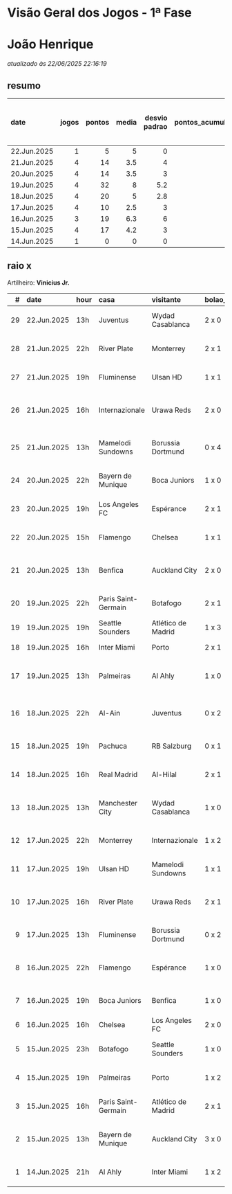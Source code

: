 # Visão Geral dos Jogos - 1ª Fase

# João Henrique

_atualizado às 22/06/2025 22:16:19_

## resumo

| date        |   jogos |   pontos |   media |   desvio padrao |   pontos_acumulados |   1-Placar exato |   2-Vencedor + gols de um time |   3-Vencedor correto |   4-Gols de um time |   5-Nenhum acerto |
|:------------|--------:|---------:|--------:|----------------:|--------------------:|-----------------:|-------------------------------:|---------------------:|--------------------:|------------------:|
| 22.Jun.2025 |       1 |        5 |     5   |             0   |                 131 |                0 |                              0 |                    1 |                   0 |                 0 |
| 21.Jun.2025 |       4 |       14 |     3.5 |             4   |                 126 |                0 |                              2 |                    0 |                   0 |                 2 |
| 20.Jun.2025 |       4 |       14 |     3.5 |             3   |                 112 |                0 |                              1 |                    1 |                   2 |                 0 |
| 19.Jun.2025 |       4 |       32 |     8   |             5.2 |                  98 |                2 |                              1 |                    0 |                   1 |                 0 |
| 18.Jun.2025 |       4 |       20 |     5   |             2.8 |                  66 |                0 |                              2 |                    1 |                   1 |                 0 |
| 17.Jun.2025 |       4 |       10 |     2.5 |             3   |                  46 |                0 |                              1 |                    0 |                   3 |                 0 |
| 16.Jun.2025 |       3 |       19 |     6.3 |             6   |                  36 |                1 |                              1 |                    0 |                   0 |                 1 |
| 15.Jun.2025 |       4 |       17 |     4.2 |             3   |                  17 |                0 |                              1 |                    2 |                   0 |                 1 |
| 14.Jun.2025 |       1 |        0 |     0   |             0   |                   0 |                0 |                              0 |                    0 |                   0 |                 1 |

## raio x

Artilheiro: **Vinicius Jr.**

|   # | date        | hour   | casa                | visitante          | bolao_placar   | bolao_time          | real_placar   | real_time           |   pontos | criterio                     |   pontos_acumulados |
|----:|:------------|:-------|:--------------------|:-------------------|:---------------|:--------------------|:--------------|:--------------------|---------:|:-----------------------------|--------------------:|
|  29 | 22.Jun.2025 | 13h    | Juventus            | Wydad Casablanca   | 2 x 0          | Juventus            | 4 x 1         | Juventus            |        5 | 3-Vencedor correto           |                 131 |
|  28 | 21.Jun.2025 | 22h    | River Plate         | Monterrey          | 2 x 1          | River Plate         | 0 x 0         | empate              |        0 | 5-Nenhum acerto              |                 126 |
|  27 | 21.Jun.2025 | 19h    | Fluminense          | Ulsan HD           | 1 x 1          | empate              | 4 x 2         | Fluminense          |        0 | 5-Nenhum acerto              |                 126 |
|  26 | 21.Jun.2025 | 16h    | Internazionale      | Urawa Reds         | 2 x 0          | Internazionale      | 2 x 1         | Internazionale      |        7 | 2-Vencedor + gols de um time |                 126 |
|  25 | 21.Jun.2025 | 13h    | Mamelodi Sundowns   | Borussia Dortmund  | 0 x 4          | Borussia Dortmund   | 3 x 4         | Borussia Dortmund   |        7 | 2-Vencedor + gols de um time |                 119 |
|  24 | 20.Jun.2025 | 22h    | Bayern de Munique   | Boca Juniors       | 1 x 0          | Bayern de Munique   | 2 x 1         | Bayern de Munique   |        5 | 3-Vencedor correto           |                 112 |
|  23 | 20.Jun.2025 | 19h    | Los Angeles FC      | Espérance          | 2 x 1          | Los Angeles FC      | 0 x 1         | Espérance           |        1 | 4-Gols de um time            |                 107 |
|  22 | 20.Jun.2025 | 15h    | Flamengo            | Chelsea            | 1 x 1          | empate              | 3 x 1         | Flamengo            |        1 | 4-Gols de um time            |                 106 |
|  21 | 20.Jun.2025 | 13h    | Benfica             | Auckland City      | 2 x 0          | Benfica             | 6 x 0         | Benfica             |        7 | 2-Vencedor + gols de um time |                 105 |
|  20 | 19.Jun.2025 | 22h    | Paris Saint-Germain | Botafogo           | 2 x 1          | Paris Saint-Germain | 0 x 1         | Botafogo            |        1 | 4-Gols de um time            |                  98 |
|  19 | 19.Jun.2025 | 19h    | Seattle Sounders    | Atlético de Madrid | 1 x 3          | Atlético de Madrid  | 1 x 3         | Atlético de Madrid  |       12 | 1-Placar exato               |                  97 |
|  18 | 19.Jun.2025 | 16h    | Inter Miami         | Porto              | 2 x 1          | Inter Miami         | 2 x 1         | Inter Miami         |       12 | 1-Placar exato               |                  85 |
|  17 | 19.Jun.2025 | 13h    | Palmeiras           | Al Ahly            | 1 x 0          | Palmeiras           | 2 x 0         | Palmeiras           |        7 | 2-Vencedor + gols de um time |                  73 |
|  16 | 18.Jun.2025 | 22h    | Al-Ain              | Juventus           | 0 x 2          | Juventus            | 0 x 5         | Juventus            |        7 | 2-Vencedor + gols de um time |                  66 |
|  15 | 18.Jun.2025 | 19h    | Pachuca             | RB Salzburg        | 0 x 1          | RB Salzburg         | 1 x 2         | RB Salzburg         |        5 | 3-Vencedor correto           |                  59 |
|  14 | 18.Jun.2025 | 16h    | Real Madrid         | Al-Hilal           | 2 x 1          | Real Madrid         | 1 x 1         | empate              |        1 | 4-Gols de um time            |                  54 |
|  13 | 18.Jun.2025 | 13h    | Manchester City     | Wydad Casablanca   | 1 x 0          | Manchester City     | 2 x 0         | Manchester City     |        7 | 2-Vencedor + gols de um time |                  53 |
|  12 | 17.Jun.2025 | 22h    | Monterrey           | Internazionale     | 1 x 2          | Internazionale      | 1 x 1         | empate              |        1 | 4-Gols de um time            |                  46 |
|  11 | 17.Jun.2025 | 19h    | Ulsan HD            | Mamelodi Sundowns  | 1 x 1          | empate              | 0 x 1         | Mamelodi Sundowns   |        1 | 4-Gols de um time            |                  45 |
|  10 | 17.Jun.2025 | 16h    | River Plate         | Urawa Reds         | 2 x 1          | River Plate         | 3 x 1         | River Plate         |        7 | 2-Vencedor + gols de um time |                  44 |
|   9 | 17.Jun.2025 | 13h    | Fluminense          | Borussia Dortmund  | 0 x 2          | Borussia Dortmund   | 0 x 0         | empate              |        1 | 4-Gols de um time            |                  37 |
|   8 | 16.Jun.2025 | 22h    | Flamengo            | Espérance          | 1 x 0          | Flamengo            | 2 x 0         | Flamengo            |        7 | 2-Vencedor + gols de um time |                  36 |
|   7 | 16.Jun.2025 | 19h    | Boca Juniors        | Benfica            | 1 x 0          | Boca Juniors        | 2 x 2         | empate              |        0 | 5-Nenhum acerto              |                  29 |
|   6 | 16.Jun.2025 | 16h    | Chelsea             | Los Angeles FC     | 2 x 0          | Chelsea             | 2 x 0         | Chelsea             |       12 | 1-Placar exato               |                  29 |
|   5 | 15.Jun.2025 | 23h    | Botafogo            | Seattle Sounders   | 1 x 0          | Botafogo            | 2 x 1         | Botafogo            |        5 | 3-Vencedor correto           |                  17 |
|   4 | 15.Jun.2025 | 19h    | Palmeiras           | Porto              | 1 x 2          | Porto               | 0 x 0         | empate              |        0 | 5-Nenhum acerto              |                  12 |
|   3 | 15.Jun.2025 | 16h    | Paris Saint-Germain | Atlético de Madrid | 2 x 1          | Paris Saint-Germain | 4 x 0         | Paris Saint-Germain |        5 | 3-Vencedor correto           |                  12 |
|   2 | 15.Jun.2025 | 13h    | Bayern de Munique   | Auckland City      | 3 x 0          | Bayern de Munique   | 10 x 0        | Bayern de Munique   |        7 | 2-Vencedor + gols de um time |                   7 |
|   1 | 14.Jun.2025 | 21h    | Al Ahly             | Inter Miami        | 1 x 2          | Inter Miami         | 0 x 0         | empate              |        0 | 5-Nenhum acerto              |                   0 |
